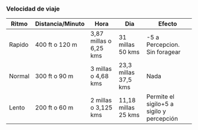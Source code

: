 ### Velocidad de viaje
| Ritmo  | Distancia/Minuto | Hora                   | Dia                  | Efecto                                    |
| ------ | ---------------- | ---------------------- | -------------------- | ----------------------------------------- |
| Rapido | 400 ft o 120 m   | 3,87 millas o 6,25 kms | 31 millas 50 kms     | -5 a Percepcion. Sin foragear             |
| Normal | 300 ft o 90 m    | 3 millas o 4,68 kms    | 23,3 millas 37,5 kms | Nada                                      |
| Lento  | 200 ft o 60 m    | 2 millas o 3,125 kms   | 11,18 millas  25 kms | Permite el sigilo+5 a sigilo y percepción |